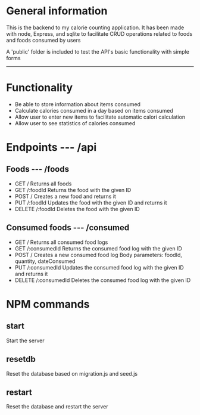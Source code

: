 # General information
This is the backend to my calorie counting application. It has been made with node, Express, and sqlite to facilitate CRUD operations related to foods and foods consumed by users

A 'public' folder is included to test the API's basic functionality with simple forms

---
# Functionality
+ Be able to store information about items consumed
+ Calculate calories consumed in a day based on items consumed
+ Allow user to enter new items to facilitate automatic calori calculation
+ Allow user to see statistics of calories consumed

# Endpoints --- /api
## Foods --- /foods
+ GET /
    Returns all foods
+ GET /:foodId
    Returns the food with the given ID
+ POST /
    Creates a new food and returns it
+ PUT /:foodId
    Updates the food with the given ID and returns it
+ DELETE /:foodId
    Deletes the food with the given ID

## Consumed foods --- /consumed
+ GET /
    Returns all consumed food logs
+ GET /:consumedId
    Returns the consumed food log with the given ID
+ POST /
    Creates a new consumed food log
    Body parameters: foodId, quantity, dateConsumed
+ PUT /:consumedId
    Updates the consumed food log with the given ID and returns it
+ DELETE /:consumedId
    Deletes the consumed food log with the given ID

# NPM commands
## start
Start the server

## resetdb
Reset the database based on migration.js and seed.js

## restart
Reset the database and restart the server